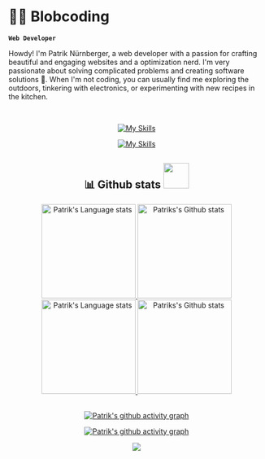 # 🧗‍♂️ Blobcoding

**`Web Developer`**


Howdy! I'm Patrik Nürnberger,  a web developer with a passion for crafting beautiful and engaging websites and a optimization nerd. I'm very passionate about solving complicated problems and creating software solutions 🤖. When I'm not coding, you can usually find me exploring the outdoors, tinkering with electronics, or experimenting with new recipes in the kitchen.

<br />

 
<div align="center" >
  

  
[![My Skills](https://skillicons.dev/icons?i=javascript,nodejs,typescript,react,nextjs,python,html,css,sass,figma,postgres,postman,jest&theme=dark#gh-dark-mode-only)](https://skillicons.dev#gh-dark-mode-only)
  
[![My Skills](https://skillicons.dev/icons?i=javascript,nodejs,typescript,react,nextjs,python,html,css,sass,figma,postgres,postman,jest&theme=light#gh-light-mode-only)](https://skillicons.dev#gh-light-mode-only)
  
  ## 📊 Github stats <img src="https://media.giphy.com/media/WUlplcMpOCEmTGBtBW/giphy.gif" width="50">
    
<!-- Dark Mode -->
  <div align="center"> 
    <a href="https://github.com/anuraghazra/github-readme-stats#gh-dark-mode-only">
      <img height=185 src="https://github-readme-stats.vercel.app/api/top-langs/?username=Blobcoding157&layout=compact&langs_count=10&hide_border=true&role=owner,collaborator&theme=ayu-mirage&bg_color=030917#gh-dark-mode-only"   alt="Patrik's Language stats" />
    </a>
    <a href="https://github.com/anuraghazra/github-readme-stats#gh-dark-mode-only">
      <img height=185 src="https://github-readme-stats.vercel.app/api?username=Blobcoding157&count_private=true&line_height=28&hide_border=true&include_all_commits=true&role=owner,collaborator&exclude_repo=github-readme-stats&show_icons=true&theme=ayu-mirage&bg_color=030917#gh-dark-mode-only" alt="Patriks's Github stats" />
    </a>
  </div>
  <!-- Light Mode -->
  <div align="center"> 
    <a href="https://github.com/anuraghazra/github-readme-stats#gh-light-mode-only">
      <img height=185 src="https://github-readme-stats.vercel.app/api/top-langs/?username=Blobcoding157&layout=compact&langs_count=10&hide_border=true&role=owner,collaborator&theme=vue#gh-light-mode-only" alt="Patrik's Language stats" />
    </a>
    <a href="https://github.com/Blobcoding157/github-readme-stats#gh-light-mode-only">
      <img height=185 src="https://github-readme-stats.vercel.app/api?username=Blobcoding157&show_icons=true&count_private=true&line_height=28&hide_border=true&include_all_commits=true&role=owner,collaborator&exclude_repo=github-readme-stats&theme=vue#gh-light-mode-only" alt="Patriks's Github stats" />
    </a>
  </div>
  <br />

[![Patrik's github activity graph](https://github-graph.herokuapp.com/graph?username=Blobcoding157&hide_border=true&radius=15&theme=gruvbox&hide_title=true&bg_color=020712)](https://github.com/Blobcoding157#gh-dark-mode-only)
  
[![Patrik's github activity graph](https://github-graph.herokuapp.com/graph?username=Blobcoding157&hide_border=true&radius=15&theme=vue&color=000000&bg_color=ffffff&point=00E97F&hide_title=true)](https://github.com/Blobcoding157#gh-light-mode-only)

</div>

<p align="center">
  <img src="https://capsule-render.vercel.app/api?type=waving&color=gradient&height=120&section=footer"/>
</p>
